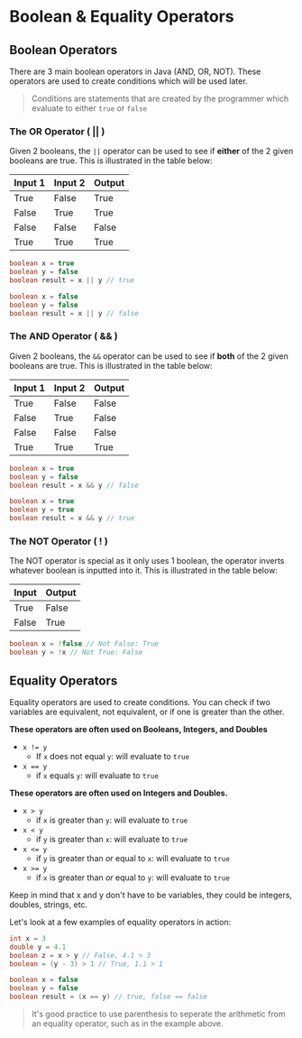 # Boolean & Equality Operators

## Boolean Operators
There are 3 main boolean operators in Java (AND, OR, NOT). These operators are used to create conditions which will be used later.

>Conditions are statements that are created by the programmer which evaluate to either `true` or `false`


### The OR Operator ( || )

Given 2 booleans, the `||` operator can be used to see if **either** of the 2 given booleans are true. This is illustrated in the table below:

| Input 1 | Input 2 | Output |
|---------|---------|---------|
| True     | False     | True
| False     | True     | True
| False     | False     | False
| True     | True     | True




```java
boolean x = true
boolean y = false
boolean result = x || y // true
```
```java
boolean x = false
boolean y = false
boolean result = x || y // false
```

### The AND Operator ( && )
Given 2 booleans, the `&&` operator can be used to see if **both** of the 2 given booleans are true. This is illustrated in the table below:

|  Input 1  |  Input 2  | Output
| --- | --- | ---
| True | False | False
| False | True | False
| False | False | False
| True | True | True
```java
boolean x = true
boolean y = false
boolean result = x && y // false
```
```java
boolean x = true
boolean y = true
boolean result = x && y // true
```

### The NOT Operator ( ! )
The NOT operator is special as it only uses 1 boolean, the operator inverts whatever boolean is inputted into it. This is illustrated in the table below:

|  Input  |  Output
| --- |  ---
| True | False
| False| True
```java
boolean x = !false // Not False: True
boolean y = !x // Not True: False
```
## Equality Operators
Equality operators are used to create conditions. You can
check if two variables are equivalent, not equivalent, or if one is greater than the other.

**These operators are often used on Booleans, Integers, and Doubles**
* `x != y`
  * If `x` does not equal `y`: will evaluate to `true`
* `x == y`
  * if `x` equals `y`: will evaluate to `true`



**These operators are often used on Integers and Doubles.**
* `x > y`
  * if `x` is greater than `y`: will evaluate to `true`
* `x < y`
  * if `y` is greater than `x`: will evaluate to `true`
* `x <= y`
  * if `y` is greater than *or* equal to `x`: will evaluate to `true`
* `x >= y`
  * if `x` is greater than *or* equal to `y`: will evaluate to `true`


Keep in mind that x and y don't have to be variables, they could be integers, doubles, strings, etc.



Let's look at a few examples of equality operators in action:

```java
int x = 3
double y = 4.1
boolean z = x > y // False, 4.1 > 3
boolean = (y - 3) > 1 // True, 1.1 > 1 
```

```java
boolean x = false
boolean y = false
boolean result = (x == y) // true, false == false
```

> It's good practice to use parenthesis to seperate the arithmetic from an equality operator, such as in the example above.